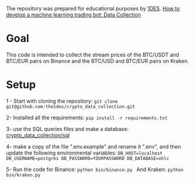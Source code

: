
The repository was prepared for educational purposes by [1DES](https://1des.com). 
[How to develop a machine learning trading bot: Data Collection](https://1des.com/blog/posts/how-to-develop-machine-learning-trading-bot-data-collection)

# Goal
This code is intended to collect the stream prices of the BTC/USDT and BTC/EUR pairs on Binance and the BTC/USD and BTC/EUR pairs on Kraken.

# Setup
1 - Start with cloning the repository:
`git clone git@github.com:the1des/crypto_data_collection.git `

2- Installed all the requirements:
`pip install -r requirements.txt`

3- use the SQL queries files and make a database:
[crypto_data_collection/sql](sql)

4- make a copy of the file ".env.example" and rename it ".env", and then update the following environmental variables:
`DB_HOST=localhost
DB_USERNAME=postgres
DB_PASSWORD=YOURPASSWORD
DB_DATABASE=ohlc`

5- Run the code for Binance:
`python bin/binance.py `
And Kraken:
`python bin/kraken.py `
